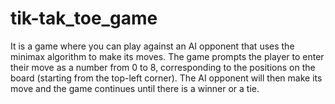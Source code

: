 # tik-tak_toe_game
It is a game where you can play against an AI opponent that uses the minimax algorithm to make its moves. The game prompts the player to enter their move as a number from 0 to 8, corresponding to the positions on the board (starting from the top-left corner). The AI opponent will then make its move and the game continues until there is a winner or a tie.
